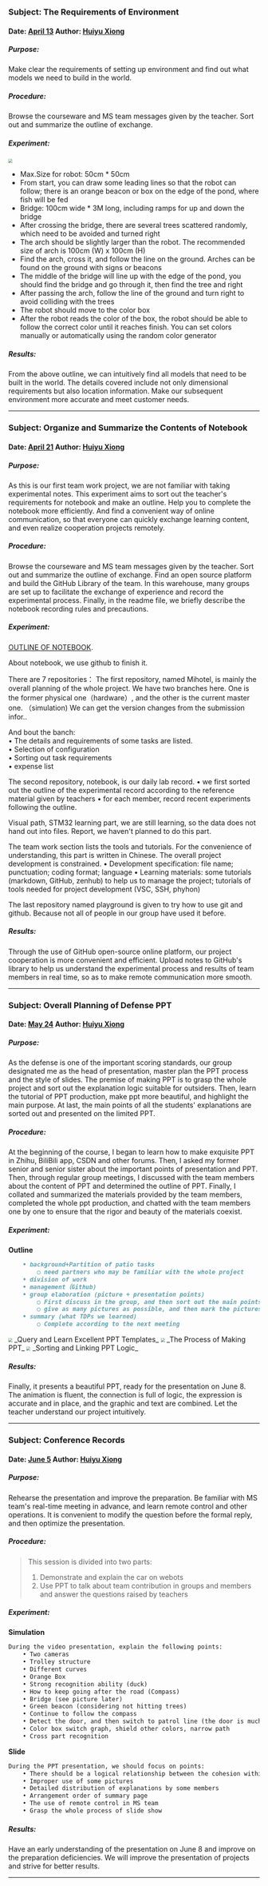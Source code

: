 ### Subject: The Requirements of Environment

#### Date: <u>April 13</u>   Author: <u>Huiyu Xiong</u>

##### Purpose: 

Make clear the requirements of setting up environment and find out what models we need to build in the world.

##### Procedure:

Browse the courseware and MS team messages given by the teacher. Sort out and summarize the outline of exchange.

##### Experiment:

<img src="https://github.com/TDPS-Mihotel/NOTEBOOK/blob/master/2017200506007-Huiyu%20Xiong/imag/requirements.png"  style="zoom: 50%;"  />

- Max.Size for robot: 50cm * 50cm
- From start, you can draw some leading lines so that the robot can follow; there is an orange beacon or box on the edge of the pond, where fish will be fed
- Bridge: 100cm wide * 3M long, including ramps for up and down the bridge
- After crossing the bridge, there are several trees scattered randomly, which need to be avoided and turned right
- The arch should be slightly larger than the robot. The recommended size of arch is 100cm (W) x 100cm (H)
- Find the arch, cross it, and follow the line on the ground. Arches can be found on the ground with signs or beacons
- The middle of the bridge will line up with the edge of the pond, you should find the bridge and go through it, then find the tree and right
- After passing the arch, follow the line of the ground and turn right to avoid colliding with the trees
- The robot should move to the color box
- After the robot reads the color of the box, the robot should be able to follow the correct color until it reaches finish. You can set colors manually or automatically using the random color generator

##### Results:

From the above outline, we can intuitively find all models that need to be built in the world. The details covered include not only dimensional requirements but also location information. Make our subsequent environment more accurate and meet customer needs.

------

### Subject: Organize and Summarize the Contents of Notebook

#### Date: <u>April 21</u>   Author: <u>Huiyu Xiong</u>

##### Purpose: 

As this is our first team work project, we are not familiar with taking experimental notes. This experiment aims to sort out the teacher's requirements for notebook and make an outline. Help you to complete the notebook more efficiently. And find a convenient way of online communication, so that everyone can quickly exchange learning content, and even realize cooperation projects remotely.

##### Procedure:

Browse the courseware and MS team messages given by the teacher. Sort out and summarize the outline of exchange. Find an open source platform and build the GitHub Library of the team. In this warehouse, many groups are set up to facilitate the exchange of experience and record the experimental process. Finally, in the readme file, we briefly describe the notebook recording rules and precautions.

##### Experiment:

 [OUTLINE OF NOTEBOOK](https://github.com/TDPS-Mihotel/NOTEBOOK/blob/master/README.md).
 
About notebook, we use github to finish it.

There are 7 repositories：
The first repository, named Mihotel, is mainly the overall planning of the whole project. We have two branches here. One is the former physical one（hardware）, and the other is the current master one. （simulation) We can get the version changes from the submission infor.. 

And bout the banch:     
	• The details and requirements of some tasks are listed.            
	• Selection of configuration            
	• Sorting out task requirements            
	• expense list

The second repository, notebook, is our daily lab record.
	• we first sorted out the outline of the experimental record according to the reference material given by teachers
	•  for each member, record recent experiments following the outline.

Visual path, STM32 learning part, we are still learning, so the data does not hand out into files.
Report, we haven't planned to do this part.

The team work section lists the tools and tutorials. For the convenience of understanding, this part is written in Chinese. The overall project development is constrained.
	• Development specification: file name; punctuation; coding format; language
	• Learning materials: some tutorials (markdown, GitHub, zenhub) to help us to manage the project; tutorials of tools needed for project development (VSC, SSH, phyhon)

The last repository named playground is given to try how to use git and github. Because not all of people in our group have used it before.

##### Results:

Through the use of GitHub open-source online platform, our project cooperation is more convenient and efficient. Upload notes to GitHub's library to help us understand the experimental process and results of team members in real time, so as to make remote communication more smooth.

------

### Subject: Overall Planning of Defense PPT

#### Date: <u>May 24</u>   Author: <u>Huiyu Xiong</u>

##### Purpose: 

As the defense is one of the important scoring standards, our group designated me as the head of presentation, master plan the PPT process and the style of slides. The premise of making PPT is to grasp the whole project and sort out the explanation logic suitable for outsiders. Then, learn the tutorial of PPT production, make ppt more beautiful, and highlight the main purpose. At last, the main points of all the students' explanations are sorted out and presented on the limited PPT.

##### Procedure:

At the beginning of the course, I began to learn how to make exquisite PPT in Zhihu, BiliBili app, CSDN and other forums. Then, I asked my former senior and senior sister about the important points of presentation and PPT. Then, through regular group meetings, I discussed with the team members about the content of PPT and determined the outline of PPT. Finally, I collated and summarized the materials provided by the team members, completed the whole ppt production, and chatted with the team members one by one to ensure that the rigor and beauty of the materials coexist.

##### Experiment:

**Outline**
``` markdown
	• background+Partition of patio tasks
		○ need partners who may be familiar with the whole project
	• division of work
	• management（Github)
	• group elaboration (picture + presentation points)
		○ First discuss in the group, and then sort out the main points to be told
		○ give as many pictures as possible, and then mark the pictures displayed and the pictures to be highlighted, because the size may be different. For the pictures that are not available, it may not be used if the layout is not enough
	• summary (what TDPs we learned)
		○ Complete according to the next meeting
```


<img src="https://github.com/TDPS-Mihotel/NOTEBOOK/blob/master/2017200506007-Huiyu%20Xiong/imag/PPT_template.png" style="zoom: 50%;"  />
_Query and Learn Excellent PPT Templates_

<img src="https://github.com/TDPS-Mihotel/NOTEBOOK/blob/master/2017200506007-Huiyu%20Xiong/imag/PPT_slide.png" style="zoom: 50%;"  />
_The Process of Making PPT_

<img src="https://github.com/TDPS-Mihotel/NOTEBOOK/blob/master/2017200506007-Huiyu%20Xiong/imag/PPT_logic.png" style="zoom: 50%;"  />
_Sorting and Linking PPT Logic_

##### Results:

Finally, it presents a beautiful PPT, ready for the presentation on June 8. The animation is fluent, the connection is full of logic, the expression is accurate and in place, and the graphic and text are combined. Let the teacher understand our project intuitively.

------

### Subject: Conference Records

#### Date: <u>June 5</u>   Author: <u>Huiyu Xiong</u>

##### Purpose: 

Rehearse the presentation and improve the preparation. Be familiar with MS team's real-time meeting in advance, and learn remote control and other operations. It is convenient to modify the question before the formal reply, and then optimize the presentation.

##### Procedure:

>This session is divided into two parts:
>1. Demonstrate and explain the car on webots
>2. Use PPT to talk about team contribution in groups and members and answer the questions raised by teachers

##### Experiment:

**Simulation**
``` markdown
During the video presentation, explain the following points:
	• Two cameras
	• Trolley structure
	• Different curves
	• Orange Box
	• Strong recognition ability (duck)
	• How to keep going after the road (Compass)
	• Bridge (see picture later)
	• Green beacon (considering not hitting trees)
	• Continue to follow the compass
	• Detect the door, and then switch to patrol line (the door is much smaller than the required size)
	• Color box switch graph, shield other colors, narrow path
	• Cross part recognition
```

**Slide**
``` markdown
During the PPT presentation, we should focus on points:
	• There should be a logical relationship between the cohesion within sub groups and between sub groups
	• Improper use of some pictures
	• Detailed distribution of explanations by some members
	• Arrangement order of summary page
	• The use of remote control in MS team
	• Grasp the whole process of slide show
```

##### Results:

Have an early understanding of the presentation on June 8 and improve on the preparation deficiencies. We will improve the presentation of projects and strive for better results.

------
